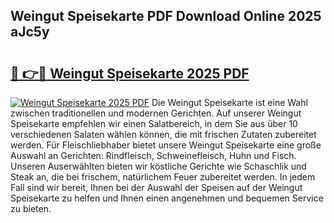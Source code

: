 ## Weingut Speisekarte PDF Download Online 2025 aJc5y

# <h2><a href="http://gc75n1v.nevu.top/?p=Weingut+Speisekarte">🔗 👉🔴 Weingut Speisekarte 2025 PDF</a></h2>

[![Weingut Speisekarte 2025 PDF](https://i.imgur.com/dBaPXMq.png)](http://gc75n1v.nevu.top/?p=Weingut+Speisekarte)
Die Weingut Speisekarte ist eine Wahl zwischen traditionellen und modernen Gerichten. Auf unserer Weingut Speisekarte empfehlen wir einen Salatbereich, in dem Sie aus über 10 verschiedenen Salaten wählen können, die mit frischen Zutaten zubereitet werden. Für Fleischliebhaber bietet unsere Weingut Speisekarte eine große Auswahl an Gerichten: Rindfleisch, Schweinefleisch, Huhn und Fisch. Unseren Auserwählten bieten wir köstliche Gerichte wie Schaschlik und Steak an, die bei frischem, natürlichem Feuer zubereitet werden. In jedem Fall sind wir bereit, Ihnen bei der Auswahl der Speisen auf der Weingut Speisekarte zu helfen und Ihnen einen angenehmen und bequemen Service zu bieten.
